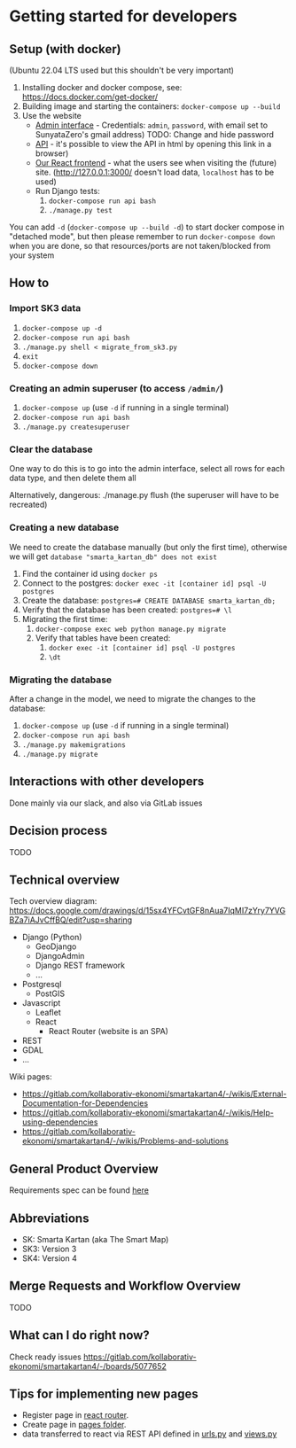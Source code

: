 
# Getting started for developers

## Setup (with docker)
(Ubuntu 22.04 LTS used but this shouldn't be very important)

1. Installing docker and docker compose, see: https://docs.docker.com/get-docker/
1. Building image and starting the containers: `docker-compose up --build`
1. Use the website
   * [Admin interface](http://127.0.0.1:8000/admin/) - Credentials: `admin`, `password`, with email set to SunyataZero's gmail address) TODO: Change and hide password
   * [API](http://127.0.0.1:8000/api/) - it's possible to view the API in html by opening this link in a browser)
   * [Our React frontend](http://localhost:3000/) - what the users see when visiting the (future) site. (http://127.0.0.1:3000/ doesn't load data, `localhost` has to be used)
   * Run Django tests:
     1. `docker-compose run api bash`
     1. `./manage.py test`

You can add `-d` (`docker-compose up --build -d`) to start docker compose in "detached mode", but then please remember to run `docker-compose down` when you are done, so that resources/ports are not taken/blocked from your system


## How to

### Import SK3 data

1. `docker-compose up -d`
1. `docker-compose run api bash`
1. `./manage.py shell < migrate_from_sk3.py`
1. `exit`
1. `docker-compose down`


### Creating an admin superuser (to access `/admin/`)

1. `docker-compose up` (use `-d` if running in a single terminal)
1. `docker-compose run api bash`
1. `./manage.py createsuperuser`

### Clear the database

One way to do this is to go into the admin interface, select all rows for each data type, and then delete them all

Alternatively, dangerous: ./manage.py flush (the superuser will have to be recreated)

### Creating a new database

We need to create the database manually (but only the first time), otherwise we will get `database "smarta_kartan_db" does not exist`
1. Find the container id using `docker ps`
1. Connect to the postgres: `docker exec -it [container id] psql -U postgres`
1. Create the database: `postgres=# CREATE DATABASE smarta_kartan_db;`
1. Verify that the database has been created: `postgres=# \l`
1. Migrating the first time:
   1. `docker-compose exec web python manage.py migrate`
   1. Verify that tables have been created:
      1. `docker exec -it [container id] psql -U postgres`
      1. `\dt`

### Migrating the database

After a change in the model, we need to migrate the changes to the database:
1. `docker-compose up` (use `-d` if running in a single terminal)
1. `docker-compose run api bash`
1. `./manage.py makemigrations`
1. `./manage.py migrate`

## Interactions with other developers

Done mainly via our slack, and also via GitLab issues

## Decision process

TODO

## Technical overview

Tech overview diagram: https://docs.google.com/drawings/d/15sx4YFCvtGF8nAua7IqMI7zYry7YVGBZa7iAJvCffBQ/edit?usp=sharing

* Django (Python)
  * GeoDjango
  * DjangoAdmin
  * Django REST framework
  * ...
* Postgresql
  * PostGIS
* Javascript
  * Leaflet
  * React
    * React Router (website is an SPA)
* REST
* GDAL
* ...

Wiki pages:
* https://gitlab.com/kollaborativ-ekonomi/smartakartan4/-/wikis/External-Documentation-for-Dependencies
* https://gitlab.com/kollaborativ-ekonomi/smartakartan4/-/wikis/Help-using-dependencies
* https://gitlab.com/kollaborativ-ekonomi/smartakartan4/-/wikis/Problems-and-solutions

## General Product Overview

Requirements spec can be found [here](https://gitlab.com/kollaborativ-ekonomi/docs/-/blob/main/smarta-kartan-req-spec.md)

## Abbreviations

* SK: Smarta Kartan (aka The Smart Map)
* SK3: Version 3
* SK4: Version 4

## Merge Requests and Workflow Overview

TODO

## What can I do right now?
Check ready issues https://gitlab.com/kollaborativ-ekonomi/smartakartan4/-/boards/5077652

## Tips for implementing new pages
- Register page in [react router](https://gitlab.com/kollaborativ-ekonomi/smartakartan4/-/blob/main/react-frontend/src/App.js).
- Create page in [pages folder](https://gitlab.com/kollaborativ-ekonomi/smartakartan4/-/tree/main/react-frontend/src/pages).
- data transferred to react via REST API defined in [urls.py](https://gitlab.com/kollaborativ-ekonomi/smartakartan4/-/blob/main/smartakartan4/urls.py) and [views.py](https://gitlab.com/kollaborativ-ekonomi/smartakartan4/-/blob/main/website/views.py)

<!--
Reference:
https://gitlab.com/mindfulness-at-the-computer/mindfulness-at-the-computer/-/blob/master/CONTRIBUTING.md
-->
